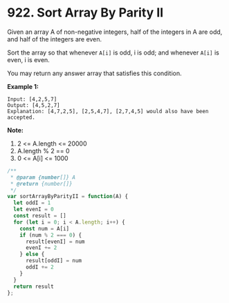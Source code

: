 # 922. Sort Array By Parity II

Given an array A of non-negative integers, half of the integers in A are odd, and half of the integers are even.

Sort the array so that whenever `A[i]` is odd, i is odd; and whenever `A[i]` is even, i is even.

You may return any answer array that satisfies this condition.


**Example 1:**
```
Input: [4,2,5,7]
Output: [4,5,2,7]
Explanation: [4,7,2,5], [2,5,4,7], [2,7,4,5] would also have been accepted.
``` 

**Note:**

1. 2 <= A.length <= 20000
2. A.length % 2 == 0
3. 0 <= A[i] <= 1000
 
 
```javascript
/**
 * @param {number[]} A
 * @return {number[]}
 */
var sortArrayByParityII = function(A) {
  let oddI = 1
  let evenI = 0
  const result = []
  for (let i = 0; i < A.length; i++) {
    const num = A[i]
    if (num % 2 === 0) {
      result[evenI] = num
      evenI += 2
    } else {
      result[oddI] = num
      oddI += 2
    }
  }
  return result
};
```

